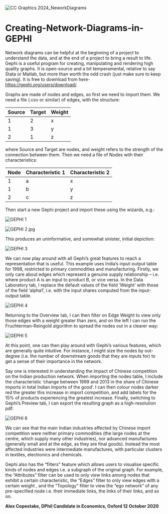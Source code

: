 
![CC Graphics 2024_NeworkDiagrams](https://github.com/csae-coders-corner/Creating-Network-Diagrams-in-GEPHI/assets/148211163/c53c1645-aed2-4972-8692-7c240f941680)

# Creating-Network-Diagrams-in-GEPHI
Network diagrams can be helpful at the beginning of a project to understand the data, and at the end of a project to bring a result to life. Gephi is a useful program for creating, manipulating and rendering high quality graphs. It is open-source and a bit temperamental, relative to say Stata or Matlab, but more than worth the odd crash (just make sure to keep saving). It is free to download from here- https://gephi.org/users/download/. 

Graphs are made of nodes and edges, so first we need to import them. We need a file (.csv or similar) of edges, with the structure:

|Source	|Target|Weight|
|-------|------|------|
|1      |2     |x     |
|1      |3     |y     |
|2      |1     |z     |

where Source and Target are nodes, and weight refers to the strength of the connection between them. Then we need a file of Nodes with their characteristics:

|Node	|Characteristic 1 |Characteristic 2|	
|-------|-----------------|----------------|
|1	|a	          |x	           |
|1	|b	          |y	           |
|2	|c	          |z	           |


Then start a new Gephi project and import these using the wizards, e.g.:

![GEPHI 1](https://github.com/csae-coders-corner/Creating-Network-Diagrams-in-GEPHI/assets/148211163/e5f5dc25-4a43-44e0-bf45-553d76dde4cb)

![GEPHI 2 jpg](https://github.com/csae-coders-corner/Creating-Network-Diagrams-in-GEPHI/assets/148211163/3e73e437-e20a-49ce-874d-68e72b14c36e)

This produces an uninformative, and somewhat sinister, initial depiction:

![GEPHI 3](https://github.com/csae-coders-corner/Creating-Network-Diagrams-in-GEPHI/assets/148211163/f374fda5-7c04-46c5-a09c-e220acb90560)

We can now play around with all Gephi’s great features to reach a representation that is useful. This example uses India’s input-output table for 1998, restricted to primary commodities and manufacturing. Firstly, we only care about edges which represent a genuine supply relationship – i.e. where product A is an input to product B, or vice versa. In the Data Laboratory tab, I replace the default values of the field ‘Weight’ with those of the field ‘alpha1’, i.e. with the input shares computed from the input-output table.

![GEPHI 4](https://github.com/csae-coders-corner/Creating-Network-Diagrams-in-GEPHI/assets/148211163/c08b80b1-925f-460f-bf18-e707f9b9f00a)

Returning to the Overview tab, I can then filter on Edge Weight to view only those edges with a weight greater than zero, and on the left I can run the Fruchterman-Reingold algorithm to spread the nodes out in a clearer way:

![GEPHI 5](https://github.com/csae-coders-corner/Creating-Network-Diagrams-in-GEPHI/assets/148211163/65ced165-4639-42c2-9394-658f61a76dfa)

At this point, one can then play around with Gephi’s various features, which are generally quite intuitive. For instance, I might size the nodes by out-degree (i.e. the number of downstream goods that they are inputs for) to get a sense of their importance in the network. 

Say one is interested in understanding the impact of Chinese competition on the Indian production network. When importing the nodes table, I include the characteristic ‘change between 1999 and 2013 in the share of Chinese imports in total Indian imports of the good’. I can then colour nodes darker red the greater this increase in import competition, and add labels for the 15% of products experiencing the greatest increase. Finally, switching to Gephi’s Preview tab, I can export the resulting graph as a high-resolution pdf:

![GEPHI 6](https://github.com/csae-coders-corner/Creating-Network-Diagrams-in-GEPHI/assets/148211163/9e27cc2f-b642-4f9e-8a8c-ed39605db5ed)

We can see that the main Indian industries affected by Chinese import competition were neither primary commodities (the large nodes at the centre, which supply many other industries), nor advanced manufactures (generally small and at the edge, as they are final goods). Instead the most affected industries were intermediate manufactures, with particular clusters in textiles, electronics and chemicals.

Gephi also has the “filters” feature which allows users to visualise specific kinds of nodes and edges i.e. a subgraph of the original graph. For example, the “Attributes” filter can be used to only view links among nodes that exhibit a certain characteristic, the “Edges” filter to only view edges with a certain weight , and the “Topology” filter to view the “ego network” of any pre-specified node i.e. their immediate links, the links of their links, and so on.  

**Alex Copestake, DPhil Candidate in Economics, Oxford
12 October 2020**
